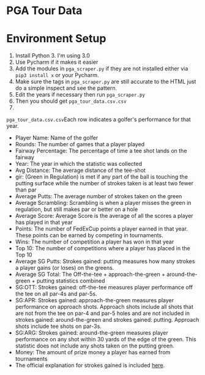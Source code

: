 # PGA Tour Data

# Environment Setup
1. Install Python 3. I'm using 3.0
2. Use Pycharm if it makes it easier
3. Add the modules in `pga_scraper.py` if they are not installed either via `pip3 install x` or your Pycharm.
4. Make sure the tags in `pga_scraper.py` are still accurate to the HTML just do a simple inspect and see the pattern.
5. Edit the years if necessary then run `pga_scraper.py`
6. Then you should get `pga_tour_data.csv.csv`
7. 
`pga_tour_data.csv.csv`Each row indicates a golfer's performance for that year.

* Player Name: Name of the golfer
* Rounds: The number of games that a player played
* Fairway Percentage: The percentage of time a tee shot lands on the fairway
* Year: The year in which the statistic was collected
* Avg Distance: The average distance of the tee-shot
* gir: (Green in Regulation) is met if any part of the ball is touching the putting surface while the number of strokes taken is at least two fewer than par
* Average Putts: The average number of strokes taken on the green
* Average Scrambling: Scrambling is when a player misses the green in regulation, but still makes par or better on a hole
* Average Score: Average Score is the average of all the scores a player has played in that year
* Points: The number of FedExCup points a player earned in that year. These points can be earned by competing in tournaments.
* Wins: The number of competition a player has won in that year
* Top 10: The number of competitions where a player has placed in the Top 10
* Average SG Putts: Strokes gained: putting measures how many strokes a player gains (or loses) on the greens.
* Average SG Total: The Off-the-tee + approach-the-green + around-the-green + putting statistics combined
* SG:OTT: Strokes gained: off-the-tee measures player performance off the tee on all par-4s and par-5s.
* SG:APR: Strokes gained: approach-the-green measures player performance on approach shots. Approach shots include all shots that are not from the tee on par-4 and par-5 holes and are not included in strokes gained: around-the-green and strokes gained: putting. Approach shots include tee shots on par-3s.
* SG:ARG: Strokes gained: around-the-green measures player performance on any shot within 30 yards of the edge of the green. This statistic does not include any shots taken on the putting green.
* Money: The amount of prize money a player has earned from tournaments
* The official explanation for strokes gained is included [here](https://www.pgatour.com/news/2016/05/31/strokes-gained-defined.html).